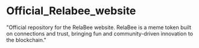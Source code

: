 # Official_Relabee_website
"Official repository for the RelaBee website. RelaBee is a meme token built on connections and trust, bringing fun and community-driven innovation to the blockchain."
